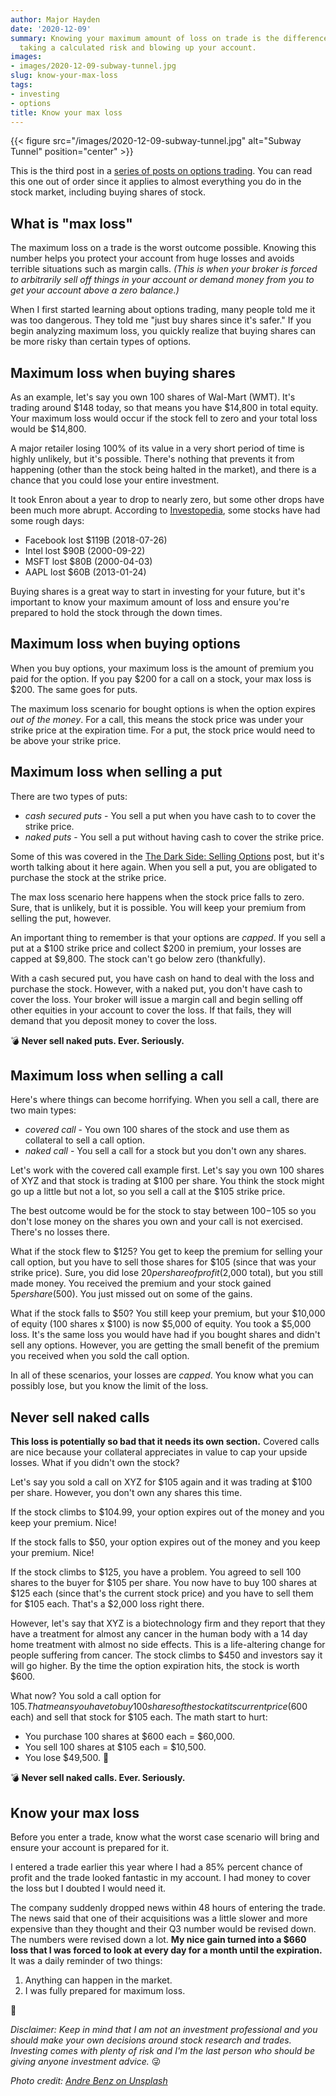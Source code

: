 ```yaml
---
author: Major Hayden
date: '2020-12-09'
summary: Knowing your maximum amount of loss on trade is the difference between
  taking a calculated risk and blowing up your account.
images:
- images/2020-12-09-subway-tunnel.jpg
slug: know-your-max-loss
tags:
- investing
- options
title: Know your max loss
---
```


{{< figure src="/images/2020-12-09-subway-tunnel.jpg" alt="Subway Tunnel" position="center" >}}

This is the third post in a [series of posts on options trading]. You can read
this one out of order since it applies to almost everything you do in the
stock market, including buying shares of stock.

[series of posts on options trading]: /tags/options/

## What is "max loss"

The maximum loss on a trade is the worst outcome possible. Knowing this number
helps you protect your account from huge losses and avoids terrible situations
such as margin calls. *(This is when your broker is forced to arbitrarily sell
off things in your account or demand money from you to get your account above
a zero balance.)*

When I first started learning about options trading, many people told me it
was too dangerous. They told me "just buy shares since it's safer." If you
begin analyzing maximum loss, you quickly realize that buying shares can be
more risky than certain types of options.

## Maximum loss when buying shares

As an example, let's say you own 100 shares of Wal-Mart (WMT). It's trading
around $148 today, so that means you have $14,800 in total equity. Your
maximum loss would occur if the stock fell to zero and your total loss would
be $14,800.

A major retailer losing 100% of its value in a very short period of time is
highly unlikely, but it's possible. There's nothing that prevents it from
happening (other than the stock being halted in the market), and there is a
chance that you could lose your entire investment.

It took Enron about a year to drop to nearly zero, but some other drops have
been much more abrupt. According to [Investopedia], some stocks have had some
rough days:

* Facebook lost $119B (2018-07-26)
* Intel lost $90B (2000-09-22)
* MSFT lost $80B (2000-04-03)
* AAPL lost $60B (2013-01-24)

Buying shares is a great way to start in investing for your future, but it's
important to know your maximum amount of loss and ensure you're prepared to
hold the stock through the down times.

[Investopedia]: https://www.investopedia.com/investing/biggest-singleday-market-cap-drops-us-stocks/

## Maximum loss when buying options

When you buy options, your maximum loss is the amount of premium you paid for
the option. If you pay $200 for a call on a stock, your max loss is $200. The
same goes for puts.

The maximum loss scenario for bought options is when the option expires *out
of the money*. For a call, this means the stock price was under your strike
price at the expiration time. For a put, the stock price would need to be
above your strike price.

## Maximum loss when selling a put

There are two types of puts:

* *cash secured puts* - You sell a put when you have cash to to cover the
  strike price.
* *naked puts* - You sell a put without having cash to cover the strike price.

Some of this was covered in the [The Dark Side: Selling Options] post, but
it's worth talking about it here again. When you sell a put, you are obligated
to purchase the stock at the strike price.

The max loss scenario here happens when the stock price falls to zero. Sure,
that is unlikely, but it is possible. You will keep your premium from selling
the put, however.

An important thing to remember is that your options are *capped*. If you sell
a put at a $100 strike price and collect $200 in premium, your losses are
capped at $9,800. The stock can't go below zero (thankfully).

With a cash secured put, you have cash on hand to deal with the loss and
purchase the stock. However, with a naked put, you don't have cash to cover
the loss. Your broker will issue a margin call and begin selling off other
equities in your account to cover the loss. If that fails, they will demand
that you deposit money to cover the loss.

💣 **Never sell naked puts. Ever. Seriously.**

## Maximum loss when selling a call

Here's where things can become horrifying. When you sell a call, there are two
main types:

* *covered call* - You own 100 shares of the stock and use them as collateral
  to sell a call option.
* *naked call* - You sell a call for a stock but you don't own any shares.

Let's work with the covered call example first. Let's say you own 100 shares
of XYZ and that stock is trading at $100 per share. You think the stock might
go up a little but not a lot, so you sell a call at the $105 strike price.

The best outcome would be for the stock to stay between $100-$105 so you don't
lose money on the shares you own and your call is not exercised. There's no
losses there.

What if the stock flew to $125? You get to keep the premium for selling your
call option, but you have to sell those shares for $105 (since that was your
strike price). Sure, you did lose $20 per share of profit ($2,000 total), but
you still made money. You received the premium and your stock gained $5 per
share ($500). You just missed out on some of the gains.

What if the stock falls to $50? You still keep your premium, but your $10,000
of equity (100 shares x $100) is now $5,000 of equity. You took a $5,000 loss.
It's the same loss you would have had if you bought shares and didn't sell any
options. However, you are getting the small benefit of the premium you
received when you sold the call option.

In all of these scenarios, your losses are *capped*. You know what you can
possibly lose, but you know the limit of the loss.

## Never sell naked calls

**This loss is potentially so bad that it needs its own section.** Covered
calls are nice because your collateral appreciates in value to cap your upside
losses. What if you didn't own the stock?

Let's say you sold a call on XYZ for $105 again and it was trading at $100 per
share. However, you don't own any shares this time.

If the stock climbs to $104.99, your option expires out of the money and you
keep your premium. Nice!

If the stock falls to $50, your option expires out of the money and you keep
your premium. Nice!

If the stock climbs to $125, you have a problem. You agreed to sell 100 shares
to the buyer for $105 per share. You now have to buy 100 shares at $125 each
(since that's the current stock price) and you have to sell them for $105
each. That's a $2,000 loss right there.

However, let's say that XYZ is a biotechnology firm and they report that they
have a treatment for almost any cancer in the human body with a 14 day home
treatment with almost no side effects. This is a life-altering change for
people suffering from cancer. The stock climbs to $450 and investors say it
will go higher. By the time the option expiration hits, the stock is worth
$600.

What now? You sold a call option for $105. That means you have to buy 100
shares of the stock at its current price ($600 each) and sell that stock for
$105 each. The math start to hurt:

* You purchase 100 shares at $600 each = $60,000.
* You sell 100 shares at $105 each = $10,500.
* You lose $49,500. 🤯

💣 **Never sell naked calls. Ever. Seriously.**

## Know your max loss

Before you enter a trade, know what the worst case scenario will bring and
ensure your account is prepared for it.

I entered a trade earlier this year where I had a 85% percent chance of profit
and the trade looked fantastic in my account. I had money to cover the loss
but I doubted I would need it.

The company suddenly dropped news within 48 hours of entering the trade. The
news said that one of their acquisitions was a little slower and more
expensive than they thought and their Q3 number would be revised down. The
numbers were revised down a lot. **My nice gain turned into a $660 loss
that I was forced to look at every day for a month until the expiration.** It
was a daily reminder of two things:

1. Anything can happen in the market.
2. I was fully prepared for maximum loss.

💸

[The Dark Side: Selling Options]: /2020/12/07/the-dark-side-selling-options/

*Disclaimer: Keep in mind that I am not an investment professional and you
should make your own decisions around stock research and trades. Investing
comes with plenty of risk and I'm the last person who should be giving anyone
investment advice.* 😜

*Photo credit: [Andre Benz on Unsplash](https://unsplash.com/@trapnation)*
